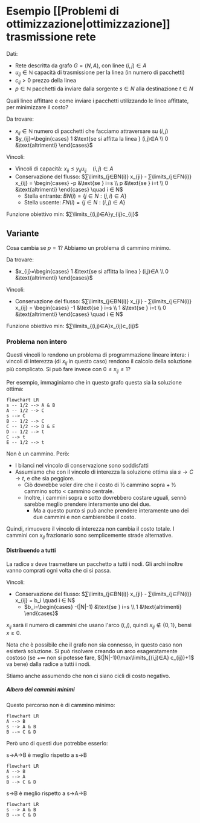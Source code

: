 # Esempio [[Problemi di ottimizzazione|ottimizzazione]] trasmissione rete

Dati:
- Rete descritta da grafo $G=(N,A)$, con linee $(i,j)∈A$
- $u_{ij}∈ℕ$ capacità di trasmissione per la linea (in numero di pacchetti)
- $c_{ij}>0$ prezzo della linea
- $p∈ℕ$ pacchetti da inviare dalla sorgente $s∈N$ alla destinazione $t∈N$

Quali linee affittare e come inviare i pacchetti utilizzando le linee affittate, per minimizzare il costo?

Da trovare:
- $x_{ij}∈ℕ$ numero di pacchetti che facciamo attraversare su $(i,j)$
- $y_{ij}=\begin{cases} 1 &\text{se si affitta la linea } (i,j)∈A \\ 0 &\text{altrimenti} \end{cases}$

Vincoli:
- Vincoli di capacità: $x_{ij}≤y_{ij}u_{ij} \quad (i,j)∈A$
- Conservazione del flusso: $∑\limits_{j∈BN(i)} x_{ji} - ∑\limits_{j∈FN(i)} x_{ij} = \begin{cases} -p &\text{se } i=s \\ p &\text{se } i=t \\ 0 &\text{altrimenti} \end{cases} \quad i ∈ N$
	- Stella entrante: $BN(i)=\{j ∈ N : (j,i) ∈ A\}$
	- Stella uscente: $FN(i)=\{j ∈ N : (i,j) ∈ A\}$

Funzione obiettivo min: $∑\limits_{(i,j)∈A}y_{ij}c_{ij}$

## Variante

Cosa cambia se $p=1$? Abbiamo un problema di cammino minimo.

Da trovare:
- $x_{ij}=\begin{cases} 1 &\text{se si affitta la linea } (i,j)∈A \\ 0 &\text{altrimenti} \end{cases}$

Vincoli:
- Conservazione del flusso: $∑\limits_{j∈BN(i)} x_{ji} - ∑\limits_{j∈FN(i)} x_{ij} = \begin{cases} -1 &\text{se } i=s \\ 1 &\text{se } i=t \\ 0 &\text{altrimenti} \end{cases} \quad i ∈ N$

Funzione obiettivo min: $∑\limits_{(i,j)∈A}x_{ij}c_{ij}$

### Problema non intero

Questi vincoli lo rendono un problema di programmazione lineare intera: i vincoli di interezza (di $x_{ij}$ in questo caso) rendono il calcolo della soluzione più complicato. Si può fare invece con $0≤x_{ij}≤1$?

Per esempio, immaginiamo che in questo grafo questa sia la soluzione ottima:
```mermaid
flowchart LR
s -- 1/2 --> A & B
A -- 1/2 --> C
s --> C
B -- 1/2 --> C
C -- 1/2 --> D & E
D -- 1/2 --> t
C --> t
E -- 1/2 --> t
```

Non è un cammino. Però:
- I bilanci nel vincolo di conservazione sono soddisfatti
- Assumiamo che con il vincolo di interezza la soluzione ottima sia $s→C→t$, e che sia peggiore.
	- Ciò dovrebbe voler dire che il costo di ½ cammino sopra + ½ cammino sotto < cammino centrale.
	- Inoltre, i cammini sopra e sotto dovrebbero costare uguali, sennò sarebbe meglio prendere interamente uno dei due.
		- Ma a questo punto si può anche prendere interamente uno dei due cammini e non cambierebbe il costo.

Quindi, rimuovere il vincolo di interezza non cambia il costo totale. I cammini con $x_{ij}$ frazionario sono semplicemente strade alternative.

#### Distribuendo a tutti

La radice $s$ deve trasmettere un pacchetto a tutti i nodi. Gli archi inoltre vanno comprati ogni volta che ci si passa.

Vincoli:
- Conservazione del flusso: $∑\limits_{j∈BN(i)} x_{ji} - ∑\limits_{j∈FN(i)} x_{ij} = b_i \quad i ∈ N$
	- $b_i=\begin{cases} -(|N|-1) &\text{se } i=s \\ 1 &\text{altrimenti} \end{cases}$

$x_{ij}$ sarà il numero di cammini che usano l'arco $(i,j)$, quindi $x_{ij} ∉ \{0,1\}$, bensì $x≥0$.

Nota che è possibile che il grafo non sia connesso, in questo caso non esisterà soluzione. Si può risolvere creando un arco esageratamente costoso (se $+∞$ non si potesse fare, $(|N|-1)(\max\limits_{(i,j)∈A} c_{ij})+1$ va bene) dalla radice a tutti i nodi.

Stiamo anche assumendo che non ci siano cicli di costo negativo.

##### Albero dei cammini minimi

Questo percorso non è di cammino minimo:

```mermaid
flowchart LR
A --> B
s --> A & B
B --> C & D
```

Però uno di questi due potrebbe esserlo:

s→A→B è meglio rispetto a s→B

```mermaid
flowchart LR
A --> B
s --> A
B --> C & D
```


s→B è meglio rispetto a s→A→B

```mermaid
flowchart LR
s --> A & B
B --> C & D
```
